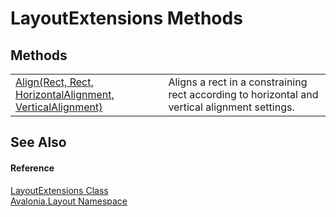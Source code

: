 # LayoutExtensions Methods




## Methods
<table>
<tr>
<td><a href="M_Avalonia_Layout_LayoutExtensions_Align">Align(Rect, Rect, HorizontalAlignment, VerticalAlignment)</a></td>
<td>Aligns a rect in a constraining rect according to horizontal and vertical alignment settings.</td>
</tr>
</table>

## See Also


#### Reference
<a href="T_Avalonia_Layout_LayoutExtensions">LayoutExtensions Class</a>  
<a href="N_Avalonia_Layout">Avalonia.Layout Namespace</a>  
